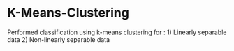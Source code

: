# K-Means-Clustering
Performed classification using k-means clustering for : 1) Linearly separable data  2) Non-linearly separable data
